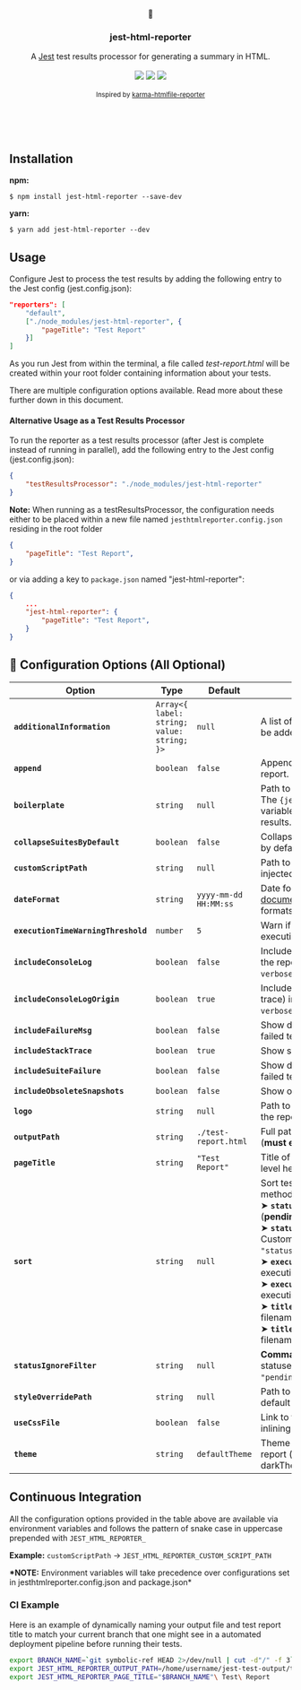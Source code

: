 <p align="center">
	<p align="center">📜</p>
	<h3 align="center">jest-html-reporter</h3>
	<p align="center">
		A <a href="https://github.com/facebook/jest">Jest</a> test results processor for generating a summary in HTML.
		<br />
		<br />
		<img src="https://img.shields.io/npm/v/jest-html-reporter?style=flat-square">
		<img src="https://img.shields.io/node/v/jest-html-reporter?style=flat-square">
		<img src="https://img.shields.io/npm/dm/jest-html-reporter?style=flat-square">
		<br />
		<br />
		<small>Inspired by <a href="https://github.com/matthias-schuetz/karma-htmlfile-reporter">karma-htmlfile-reporter</a></small>
		<br />
		<br />
		<div style="text-align:center">
			<img src="https://user-images.githubusercontent.com/3501024/77887991-d511c480-726b-11ea-9ed8-2e581206900c.png" alt="" style="max-width:75%">
		</div>
		<br />
		<br />
	</p>
</p>

## Installation

**npm:**

```
$ npm install jest-html-reporter --save-dev
```

**yarn:**

```
$ yarn add jest-html-reporter --dev
```

## Usage

Configure Jest to process the test results by adding the following entry to the Jest config (jest.config.json):

```JSON
"reporters": [
	"default",
	["./node_modules/jest-html-reporter", {
		"pageTitle": "Test Report"
	}]
]
```

As you run Jest from within the terminal, a file called _test-report.html_ will be created within your root folder containing information about your tests.

There are multiple configuration options available. Read more about these further down in this document.

#### Alternative Usage as a Test Results Processor

To run the reporter as a test results processor (after Jest is complete instead of running in parallel), add the following entry to the Jest config (jest.config.json):

```JSON
{
	"testResultsProcessor": "./node_modules/jest-html-reporter"
}
```

**Note:** When running as a testResultsProcessor, the configuration needs either to be placed within a new file named `jesthtmlreporter.config.json` residing in the root folder

```JSON
{
	"pageTitle": "Test Report",
}
```

or via adding a key to `package.json` named "jest-html-reporter":

```JSON
{
	...
	"jest-html-reporter": {
		"pageTitle": "Test Report",
	}
}
```

## 📌 Configuration Options (All Optional)

| Option                              | Type                                       | Default               | Description                                                                                                                                                                                                                                                                                                                                                                                                                                                                                                                    |
| ----------------------------------- | ------------------------------------------ | --------------------- | ------------------------------------------------------------------------------------------------------------------------------------------------------------------------------------------------------------------------------------------------------------------------------------------------------------------------------------------------------------------------------------------------------------------------------------------------------------------------------------------------------------------------------ |
| **`additionalInformation`**         | `Array<{ label: string; value: string; }>` | `null`                | A list of additional information to be added to the top of the report.                                                                                                                                                                                                                                                                                                                                                                                                                                                         |
| **`append`**                        | `boolean`                                  | `false`               | Append test results to an existing report.                                                                                                                                                                                                                                                                                                                                                                                                                                                                                     |
| **`boilerplate`**                   | `string`                                   | `null`                | Path to an HTML boilerplate file. The `{jesthtmlreporter-content}` variable will be replaced with test results.                                                                                                                                                                                                                                                                                                                                                                                                                |
| **`collapseSuitesByDefault`**       | `boolean`                                  | `false`               | Collapse test suites (accordions) by default.                                                                                                                                                                                                                                                                                                                                                                                                                                                                                  |
| **`customScriptPath`**              | `string`                                   | `null`                | Path to an external script file injected into the report.                                                                                                                                                                                                                                                                                                                                                                                                                                                                      |
| **`dateFormat`**                    | `string`                                   | `yyyy-mm-dd HH:MM:ss` | Date format for timestamps. See [documentation](https://github.com/Hargne/jest-html-reporter/wiki/Date-Format) for available formats.                                                                                                                                                                                                                                                                                                                                                                                          |
| **`executionTimeWarningThreshold`** | `number`                                   | `5`                   | Warn if a test suite exceeds this execution time (in seconds).                                                                                                                                                                                                                                                                                                                                                                                                                                                                 |
| **`includeConsoleLog`**             | `boolean`                                  | `false`               | Include `console.log` outputs in the report (**requires** `--verbose=false`).                                                                                                                                                                                                                                                                                                                                                                                                                                                  |
| **`includeConsoleLogOrigin`**       | `boolean`                                  | `true`                | Include `console.log` origin (stack trace) in the report (**requires** `--verbose=false`).                                                                                                                                                                                                                                                                                                                                                                                                                                     |
| **`includeFailureMsg`**             | `boolean`                                  | `false`               | Show detailed error messages for failed tests.                                                                                                                                                                                                                                                                                                                                                                                                                                                                                 |
| **`includeStackTrace`**             | `boolean`                                  | `true`                | Show stack traces for failed tests.                                                                                                                                                                                                                                                                                                                                                                                                                                                                                            |
| **`includeSuiteFailure`**           | `boolean`                                  | `false`               | Show detailed errors for entire failed test suites.                                                                                                                                                                                                                                                                                                                                                                                                                                                                            |
| **`includeObsoleteSnapshots`**      | `boolean`                                  | `false`               | Show obsolete snapshot names.                                                                                                                                                                                                                                                                                                                                                                                                                                                                                                  |
| **`logo`**                          | `string`                                   | `null`                | Path to an image file to display in the report header.                                                                                                                                                                                                                                                                                                                                                                                                                                                                         |
| **`outputPath`**                    | `string`                                   | `./test-report.html`  | Full path for the output report file (**must end in `.html`**).                                                                                                                                                                                                                                                                                                                                                                                                                                                                |
| **`pageTitle`**                     | `string`                                   | `"Test Report"`       | Title of the document and top-level heading.                                                                                                                                                                                                                                                                                                                                                                                                                                                                                   |
| **`sort`**                          | `string`                                   | `null`                | Sort test results by a specific method. Available values:<br> ➤ **`status`** → Sorts by test status (**pending → failed → passed**).<br> ➤ **`status:{custom-order}`** → Custom status order (e.g., `"status:failed,passed,pending"`).<br> ➤ **`executionasc`** → Sorts by execution time **ascending**.<br> ➤ **`executiondesc`** → Sorts by execution time **descending**.<br> ➤ **`titleasc`** → Sorts by suite filename/test name **ascending**.<br> ➤ **`titledesc`** → Sorts by suite filename/test name **descending**. |
| **`statusIgnoreFilter`**            | `string`                                   | `null`                | **Comma-separated** list of statuses to exclude: `"passed"`, `"pending"`, `"failed"`.                                                                                                                                                                                                                                                                                                                                                                                                                                          |
| **`styleOverridePath`**             | `string`                                   | `null`                | Path to a CSS file to override default styles.                                                                                                                                                                                                                                                                                                                                                                                                                                                                                 |
| **`useCssFile`**                    | `boolean`                                  | `false`               | Link to the CSS file instead of inlining styles.                                                                                                                                                                                                                                                                                                                                                                                                                                                                               |
| **`theme`**                         | `string`                                   | `defaultTheme`        | Theme that you are able to set to report (defaultTheme or darkTheme)                                                                                                                                                                                                                                                                                                                                                                                                                                                           |

## Continuous Integration

All the configuration options provided in the table above are available via environment variables and follows the pattern of snake case in uppercase prepended with `JEST_HTML_REPORTER_`

**Example:** `customScriptPath` -> `JEST_HTML_REPORTER_CUSTOM_SCRIPT_PATH`

**\*NOTE:** Environment variables will take precedence over configurations set in jesthtmlreporter.config.json and package.json\*

### CI Example

Here is an example of dynamically naming your output file and test report title to match your current branch that one might see in a automated deployment pipeline before running their tests.

```bash
export BRANCH_NAME=`git symbolic-ref HEAD 2>/dev/null | cut -d"/" -f 3`
export JEST_HTML_REPORTER_OUTPUT_PATH=/home/username/jest-test-output/test-reports/"$BRANCH_NAME".html
export JEST_HTML_REPORTER_PAGE_TITLE="$BRANCH_NAME"\ Test\ Report
```
